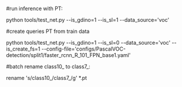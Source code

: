 #run inference with PT:

python tools/test_net.py --is_gdino=1 --is_sl=1 --data_source='voc'

#create queries PT from train data

python tools/test_net.py --is_gdino=1 --is_sl=0 --data_source='voc' --is_create_fs=1 --config-file='configs/PascalVOC-detection/split1/faster_rcnn_R_101_FPN_base1.yaml'

#batch rename class10_ to class7_:

rename 's/class10_/class7_/g' *.pt
